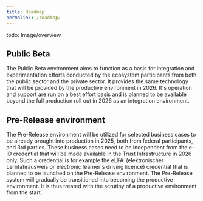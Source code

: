 ```yaml
---
title: Roadmap
permalink: /roadmap/
---
```


todo: Image/overview

## Public Beta

The Public Beta environment aims to function as a basis for integration and experimentation efforts conducted by the ecosystem participants from both the public sector and the private sector. It provides the same technology that will be provided by the productive environment in 2026. It's operation and support are run on a best effort basis and is planned to be available beyond the full production roll out in 2026 as an integration environment. 

## Pre-Release environment

The Pre-Release environment will be utilized for selected business cases to be already brought into production in 2025, both from federal participants, and 3rd parties. These business cases need to be independent from the e-ID credential that will be made available in the Trust Infrastructure in 2026 only. Such a credential is for example the eLFA  (elektronischer Lernfahrausweis or electronic learner's driving licence) credential that is planned to be launched on the Pre-Release environment. The Pre-Release system will gradually be transitioned into becoming the productive environment. It is thus treated with the scrutiny of a productive environment from the start. 

